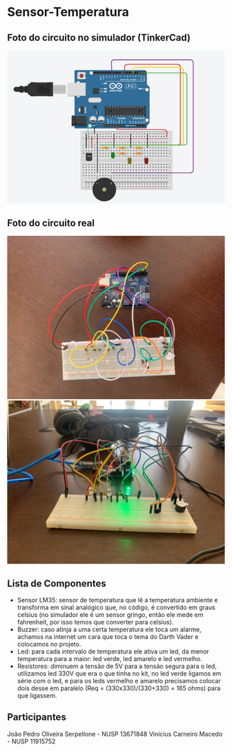 # Sensor-Temperatura
## Foto do circuito no simulador (TinkerCad)
![alt text](https://github.com/joaoserpellone/Sensor-Temperatura/blob/main/circuitoArduino.png)

## Foto do circuito real
![alt text](https://github.com/joaoserpellone/Sensor-Temperatura/blob/main/cirucitoReal.jpg)
![alt text](https://github.com/joaoserpellone/Sensor-Temperatura/blob/main/circuitoReal2.jpg)

## Lista de Componentes
  * Sensor LM35: sensor de temperatura que lê a temperatura ambiente e transforma em sinal analógico que, no código, é convertido em graus celsius (no simulador ele é um sensor gringo, então ele mede em fahrenheit, por isso temos que converter para celsius).
  * Buzzer: caso atinja a uma certa temperatura ele toca um alarme, achamos na internet um cara que toca o tema do Darth Vader e colocamos no projeto.
  * Led: para cada intervalo de temperatura ele ativa um led, da menor temperatura para a maior: led verde, led amarelo e led vermelho.
  * Resistores: diminuem a tensão de 5V para a tensão segura para o led, utilizamos led 330V que era o que tinha no kit, no led verde ligamos em série com o led, e para os leds vermelho e amarelo precisamos colocar dois desse em paralelo (Req = (330x330)/(330+330) = 165 ohms) para que ligassem.

## Participantes
João Pedro Oliveira Serpellone - NUSP 13671848
Vinícius Carneiro Macedo - NUSP 11915752
